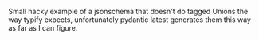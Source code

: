 Small hacky example of a jsonschema that doesn't do tagged Unions the way typify expects, unfortunately pydantic latest generates them this way as far as I can figure.
